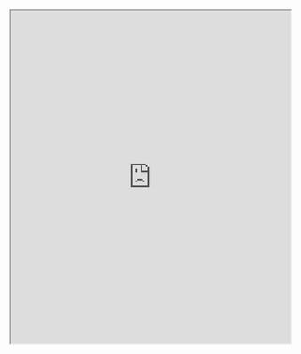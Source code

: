 <iframe src="https://drive.google.com/viewerng/viewer?embedded=true&url=https://drive.google.com/uc?id=1QI_aSjZQKZ-XxjIgC6s-UfEWG_wD90AV" width="100%" height="600px"></iframe>
